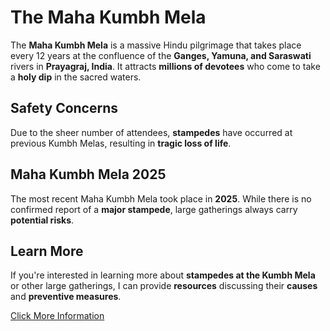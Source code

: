 # The Maha Kumbh Mela

The **Maha Kumbh Mela** is a massive Hindu pilgrimage that takes place every 12 years at the confluence of the **Ganges, Yamuna, and Saraswati** rivers in **Prayagraj, India**. It attracts **millions of devotees** who come to take a **holy dip** in the sacred waters.

## Safety Concerns

Due to the sheer number of attendees, **stampedes** have occurred at previous Kumbh Melas, resulting in **tragic loss of life**.

## Maha Kumbh Mela 2025

The most recent Maha Kumbh Mela took place in **2025**. While there is no confirmed report of a **major stampede**, large gatherings always carry **potential risks**.

## Learn More

If you're interested in learning more about **stampedes at the Kumbh Mela** or other large gatherings, I can provide **resources** discussing their **causes** and **preventive measures**.

[Click More Information](https://www.highrevenuenetwork.com/z09n0shakn?key=983e48e24d99bf19ac8cbb18377e85cd)
